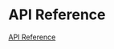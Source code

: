# API Reference

[API Reference](https://aws.github.io/aws-amplify/packages/aws-amplify-react-native/docs/index.html)

